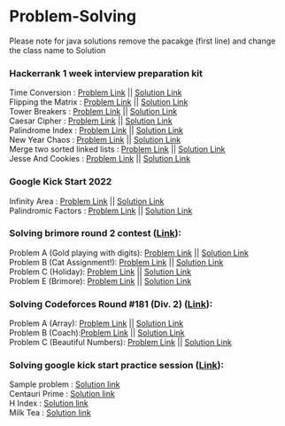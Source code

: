 # Problem-Solving

Please note for java solutions remove the pacakge (first line) and change the class name to Solution

### Hackerrank 1 week interview preparation kit

Time Conversion : 
<a href = "https://www.hackerrank.com/challenges/one-week-preparation-kit-time-conversion/problem?isFullScreen=true&h_l=interview&playlist_slugs%5B%5D=preparation-kits&playlist_slugs%5B%5D=one-week-preparation-kit&playlist_slugs%5B%5D=one-week-day-one">Problem Link</a> || 
<a href = "https://github.com/AmrMomtaz/Problem-Solving/blob/main/PYTHON/hackerrank/week_preperation/TimeConversion.py">Solution Link</a><br>
Flipping the Matrix : 
<a href = "https://www.hackerrank.com/challenges/flipping-the-matrix/problem">Problem Link</a> || 
<a href = "https://github.com/AmrMomtaz/Problem-Solving/blob/main/PYTHON/hackerrank/week_preperation/FlippingTheMatrix.py">Solution Link</a><br>
Tower Breakers : 
<a href = "https://www.hackerrank.com/challenges/one-week-preparation-kit-tower-breakers-1/problem?isFullScreen=true&h_l=interview&playlist_slugs%5B%5D=preparation-kits&playlist_slugs%5B%5D=one-week-preparation-kit&playlist_slugs%5B%5D=one-week-day-three">Problem Link</a> || 
<a href = "https://github.com/AmrMomtaz/Problem-Solving/blob/main/PYTHON/hackerrank/week_preperation/TowerBreakers.py">Solution Link</a><br>
Caesar Cipher : 
<a href = "https://www.hackerrank.com/challenges/one-week-preparation-kit-caesar-cipher-1/problem?isFullScreen=true&h_l=interview&playlist_slugs%5B%5D=preparation-kits&playlist_slugs%5B%5D=one-week-preparation-kit&playlist_slugs%5B%5D=one-week-day-three">Problem Link</a> || 
<a href = "https://github.com/AmrMomtaz/Problem-Solving/blob/main/C%2B%2B/hackerrank/CaesarCipher.cpp">Solution Link</a><br>
Palindrome Index : 
<a href = "https://www.hackerrank.com/challenges/palindrome-index/problem">Problem Link</a> || 
<a href = "https://github.com/AmrMomtaz/Problem-Solving/blob/main/C%2B%2B/hackerrank/PalindromIndex.cpp">Solution Link</a><br>
New Year Chaos : 
<a href = "https://www.hackerrank.com/challenges/one-week-preparation-kit-new-year-chaos/problem?isFullScreen=true&h_l=interview&playlist_slugs%5B%5D=preparation-kits&playlist_slugs%5B%5D=one-week-preparation-kit&playlist_slugs%5B%5D=one-week-day-four">Problem Link</a> || 
<a href = "https://github.com/AmrMomtaz/Problem-Solving/blob/main/C%2B%2B/hackerrank/NewYearChaos.cpp">Solution Link</a><br>
Merge two sorted linked lists : 
<a href = "https://www.hackerrank.com/challenges/one-week-preparation-kit-merge-two-sorted-linked-lists/problem?isFullScreen=true&h_l=interview&playlist_slugs%5B%5D=preparation-kits&playlist_slugs%5B%5D=one-week-preparation-kit&playlist_slugs%5B%5D=one-week-day-five">Problem Link</a> || 
<a href = "https://github.com/AmrMomtaz/Problem-Solving/blob/main/C%2B%2B/hackerrank/MergeTwoSortedLists.cpp">Solution Link</a><br>
Jesse And Cookies : 
<a href = "https://www.hackerrank.com/challenges/one-week-preparation-kit-jesse-and-cookies/problem?isFullScreen=true&h_l=interview&playlist_slugs%5B%5D=preparation-kits&playlist_slugs%5B%5D=one-week-preparation-kit&playlist_slugs%5B%5D=one-week-day-six">Problem Link</a> || 
<a href = "https://github.com/AmrMomtaz/Problem-Solving/blob/main/JAVA/hackerrank/week_preperation/JesseAndCookies.java">Solution Link</a><br>

### Google Kick Start 2022

Infinity Area : 
<a href = "https://codingcompetitions.withgoogle.com/kickstart/round/00000000008caa74/0000000000acf079">Problem Link</a> || 
<a href = "https://github.com/AmrMomtaz/Problem-Solving/blob/main/JAVA/google_kick_start/roundB/InfinityArea.java">Solution Link</a><br>
Palindromic Factors : 
<a href = "https://codingcompetitions.withgoogle.com/kickstart/round/00000000008caa74/0000000000acee89">Problem Link</a> || 
<a href = "https://github.com/AmrMomtaz/Problem-Solving/blob/main/JAVA/google_kick_start/roundB/PalindromicFactors.java">Solution Link</a><br>


### Solving brimore round 2 contest (<a href = "https://codeforces.com/gym/349178">Link</a>):<br>
Problem A (Gold playing with digits): 
<a href = "https://codeforces.com/gym/349178/problem/A">Problem Link</a> || 
<a href = "https://github.com/AmrMomtaz/Problem-Solving/blob/main/PYTHON/brinmore_2021/Gold_playing_with_digits.py">Solution Link</a><br>
Problem B (Cat Assignment!):
<a href = "https://codeforces.com/gym/349178/problem/B">Problem Link</a> || 
<a href = "https://github.com/AmrMomtaz/Problem-Solving/blob/main/PYTHON/brinmore_2021/Cat_Assignment.py">Solution Link</a><br>
Problem C (Holiday):
<a href = "https://codeforces.com/gym/349178/problem/C">Problem Link</a> || 
<a href = "https://github.com/AmrMomtaz/Problem-Solving/blob/main/C%2B%2B/brimore_2021/Holiday.cpp">Solution Link</a><br>
Problem E (Brimore):
<a href = "https://codeforces.com/gym/349178/problem/E">Problem Link</a> || 
<a href = "https://github.com/AmrMomtaz/Problem-Solving/blob/main/C%2B%2B/brimore_2021/Brimore.cpp">Solution Link</a><br>

### Solving Codeforces Round #181 (Div. 2) (<a href = "https://codeforces.com/contest/300">Link</a>):<br>
Problem A (Array): 
<a href = "https://codeforces.com/contest/300/problem/A">Problem Link</a> || 
<a href = "https://github.com/AmrMomtaz/Problem-Solving/blob/main/JAVA/round_181/Array.java">Solution Link</a><br>
Problem B (Coach):<a href = "https://codeforces.com/contest/300/problem/B">Problem Link</a> || 
<a href = "https://github.com/AmrMomtaz/Problem-Solving/blob/main/C%2B%2B/round_181/Coach.cpp">Solution Link</a><br>
Problem C (Beautiful Numbers): 
<a href = "https://codeforces.com/contest/300/problem/C">Problem Link</a> || 
<a href = "https://github.com/AmrMomtaz/Problem-Solving/blob/main/JAVA/round_181/Beautiful_Numbers.java">Solution Link</a><br>


### Solving google kick start practice session (<a href = "https://codingcompetitions.withgoogle.com/kickstart/round/00000000008f4332">Link</a>):<br>
Sample problem : <a href = "https://github.com/AmrMomtaz/Problem-Solving/blob/main/PYTHON/google_practice_kickstart_2022/Sample_Problem.py">Solution link </a><br>
Centauri Prime : <a href = "https://github.com/AmrMomtaz/Problem-Solving/blob/main/PYTHON/google_practice_kickstart_2022/Centauri_Prime.py">Solution link </a><br>
H Index : <a href = "https://github.com/AmrMomtaz/Problem-Solving/blob/main/JAVA/google_practice_kickstart_2022/H_Index.java">Solution link </a><br>
Milk Tea : <a href = "https://github.com/AmrMomtaz/Problem-Solving/blob/main/JAVA/google_practice_kickstart_2022/Milk_Tea.java">Solution link </a><br>



